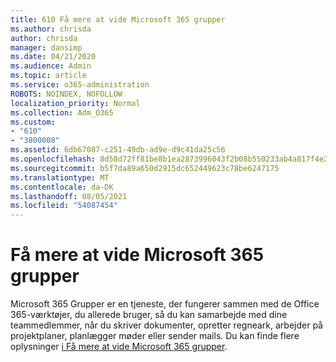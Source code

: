 ```yaml
---
title: 610 Få mere at vide Microsoft 365 grupper
ms.author: chrisda
author: chrisda
manager: dansimp
ms.date: 04/21/2020
ms.audience: Admin
ms.topic: article
ms.service: o365-administration
ROBOTS: NOINDEX, NOFOLLOW
localization_priority: Normal
ms.collection: Adm_O365
ms.custom:
- "610"
- "3800008"
ms.assetid: 6db67087-c251-49db-ad9e-d9c41da25c56
ms.openlocfilehash: 8d58d72ff81be8b1ea2873996043f2b08b550233ab4a817f4e2476944624a17b
ms.sourcegitcommit: b5f7da89a650d2915dc652449623c78be6247175
ms.translationtype: MT
ms.contentlocale: da-DK
ms.lasthandoff: 08/05/2021
ms.locfileid: "54087454"
---
```

# <a name="learn-about-microsoft-365-groups"></a>Få mere at vide Microsoft 365 grupper

Microsoft 365 Grupper er en tjeneste, der fungerer sammen med de Office 365-værktøjer, du allerede bruger, så du kan samarbejde med dine teammedlemmer, når du skriver dokumenter, opretter regneark, arbejder på projektplaner, planlægger møder eller sender mails. Du kan finde flere oplysninger [i Få mere at vide Microsoft 365 grupper](https://support.office.com/article/b565caa1-5c40-40ef-9915-60fdb2d97fa2).
